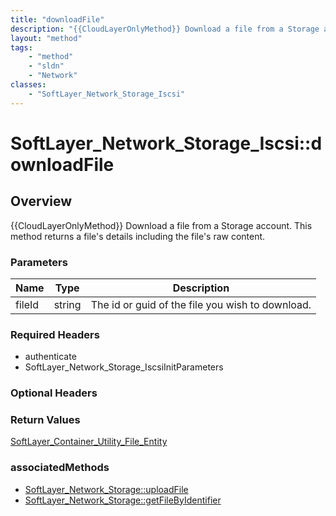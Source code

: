 ```yaml
---
title: "downloadFile"
description: "{{CloudLayerOnlyMethod}} Download a file from a Storage account. This method returns a file's details including the file... "
layout: "method"
tags:
    - "method"
    - "sldn"
    - "Network"
classes:
    - "SoftLayer_Network_Storage_Iscsi"
---
```

# SoftLayer_Network_Storage_Iscsi::downloadFile
## Overview 
{{CloudLayerOnlyMethod}} Download a file from a Storage account. This method returns a file's details including the file's raw content. 

### Parameters 
|Name | Type | Description |
| --- | --- | --- |
|fileId| string| The id or guid of the file you wish to download.|


### Required Headers
* authenticate
* SoftLayer_Network_Storage_IscsiInitParameters

### Optional Headers

### Return Values
<a href='/reference/datatypes/SoftLayer_Container_Utility_File_Entity'>SoftLayer_Container_Utility_File_Entity </a>


### associatedMethods

*  [SoftLayer_Network_Storage::uploadFile](/reference/services/SoftLayer_Network_Storage/uploadFile )
*  [SoftLayer_Network_Storage::getFileByIdentifier](/reference/services/SoftLayer_Network_Storage/getFileByIdentifier )

